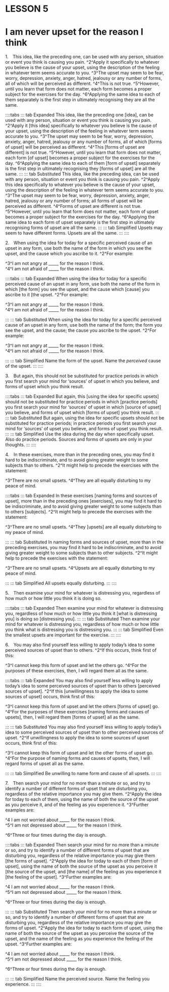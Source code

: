 # LESSON 5

# I am never upset for the reason I think

<a id=w-pi-5-1></a>1.&emsp;This idea, like the preceding one, can be used with any person, situation or event you think is causing you pain. ^2^Apply it specifically to whatever you believe is the cause of your upset, using the description of the feeling in whatever term seems accurate to you. ^3^The upset may seem to be fear, worry, depression, anxiety, anger, hatred, jealousy or any number of forms, all of which will be perceived as different. ^4^This is not true. ^5^However, until you learn that form does not matter, each form becomes a proper subject for the exercises for the day. ^6^Applying the same idea to each of them separately is the first step in ultimately recognising they are all the same.

::::tabs
::: tab Expanded
This idea, like the preceding one [idea], can be used with any person, situation or event you think is causing you pain. ^2^Apply it [this idea] specifically to whatever you believe is the cause of your upset, using the description of the feeling in whatever term seems accurate to you. ^3^The upset may seem to be fear, worry, depression, anxiety, anger, hatred, jealousy or any number of forms, all of which [forms of upset] will be perceived as different. ^4^This [forms of upset are different] is not true. ^5^However, until you learn that form does not matter, each form [of upset] becomes a proper subject for the exercises for the day. ^6^Applying the same idea to each of them [form of upset] separately is the first step in ultimately recognising they [forms of upset] are all the same.
:::
::: tab Substituted
This idea, like the preceding idea, can be used with any person, situation or event you think is causing you pain. ^2^Apply this idea specifically to whatever you believe is the cause of your upset, using the description of the feeling in whatever term seems accurate to you. ^3^The upset may seem to be fear, worry, depression, anxiety, anger, hatred, jealousy or any number of forms; all forms of upset will be perceived as different. ^4^Forms of upset are different is not true. ^5^However, until you learn that form does not matter, each form of upset becomes a proper subject for the exercises for the day. ^6^Applying the same idea to each form of upset separately is the first step in ultimately recognising forms of upset are all the same.
:::
::: tab Simplified
Upsets may seem to have different forms. Upsets are all the same.
:::
::::

<a id=w-pi-5-2></a>2.&emsp;When using the idea for today for a specific perceived cause of an upset in any form, use both the name of the form in which you see the upset, and the cause which you ascribe to it. ^2^For example:

<div class="indent italic">

^3^I am not angry at _____ for the reason I think.  
^4^I am not afraid of _____ for the reason I think.

</div>

::::tabs
::: tab Expanded
When using the idea for today for a specific perceived cause of an upset in any form, use both the name of the form in which [the form] you see the upset, and the cause which [cause] you ascribe to it [the upset. ^2^For example:

<div class="indent italic">

^3^I am not angry at _____ for the reason I think.  
^4^I am not afraid of _____ for the reason I think.

</div>

:::
::: tab Substituted
When using the idea for today for a specific perceived cause of an upset in any form, use both the name of the form; the form you see the upset, and the cause; the cause you ascribe to the upset. ^2^For example:

<div class="indent italic">

^3^I am not angry at _____ for the reason I think.  
^4^I am not afraid of _____ for the reason I think.

</div>

:::
::: tab Simplified
Name the form of the upset. Name the *perceived* cause of the upset. 
:::
::::

<a id=w-pi-5-3></a>3.&emsp;But again, this should not be substituted for practice periods in which you first search your mind for ‘sources’ of upset in which you believe, and forms of upset which you think result.

::::tabs
::: tab Expanded
But again, this [using the idea for specific upsets] should not be substituted for practice periods in which [practice periods] you first search your mind for ‘sources’ of upset in which [source of upset] you believe, and forms of upset which [forms of upset] you think result.
:::
::: tab Substituted
But again, using the idea for specific upsets should not be substituted for practice periods; in practice periods you first search your mind for ‘sources’ of upset you believe, and forms of upset you think result.
:::
::: tab Simplified
Use the idea during the day when specifically upset. Also do practice periods. Sources and forms of upsets are only in your thoughts.
:::
::::

<a id=w-pi-5-4></a>4.&emsp;In these exercises, more than in the preceding ones, you may find it hard to be indiscriminate, and to avoid giving greater weight to some subjects than to others. ^2^It might help to precede the exercises with the statement:

<div class="indent italic">

^3^There are no small upsets. ^4^They are all equally disturbing to my peace of mind.

</div>

::::tabs
::: tab Expanded
In these exercises [naming forms and sources of upset], more than in the preceding ones [exercises], you may find it hard to be indiscriminate, and to avoid giving greater weight to some subjects than to others [subjects]. ^2^It might help to precede the exercises with the statement:

<div class="indent italic">

^3^There are no small upsets. ^4^They [upsets] are all equally disturbing to my peace of mind.

</div>

:::
::: tab Substituted
In naming forms and sources of upset, more than in the preceding exercises, you may find it hard to be indiscriminate, and to avoid giving greater weight to some subjects than to other subjects. ^2^It might help to precede the exercises with the statement:

<div class="indent italic">

^3^There are no small upsets. ^4^Upsets are all equally disturbing to my peace of mind.

</div>

:::
::: tab Simplified
All upsets equally disturbing.
:::
::::


<a id=w-pi-5-5></a>5.&emsp;Then examine your mind for whatever is distressing you, regardless of how much or how little you think it is doing so.

::::tabs
::: tab Expanded
Then examine your mind for whatever is distressing you, regardless of how much or how little you think it [what is distressing you] is doing so [distressing you].
:::
::: tab Substituted
Then examine your mind for whatever is distressing you, regardless of how much or how little you think what is distressing you is distressing you.
:::
::: tab Simplified
Even the smallest upsets are important for the exercise.
:::
::::

<a id=w-pi-5-6></a>6.&emsp;You may also find yourself less willing to apply today’s idea to some perceived sources of upset than to others. ^2^If this occurs, think first of this:

<div class="indented italic">

^3^I cannot keep this form of upset and let the others go. ^4^For the purposes of these exercises, then, I will regard them all as the same.

</div>

::::tabs
::: tab Expanded
You may also find yourself less willing to apply today’s idea to some perceived sources of upset than to others [perceived sources of upset]. ^2^If this [unwillingness to apply the idea to some sources of upset] occurs, think first of this:

<div class="indented italic">

^3^I cannot keep this form of upset and let the others [forms of upset] go. ^4^For the purposes of these exercises [naming forms and causes of upsets], then, I will regard them [forms of upset] all as the same.

</div>

:::
::: tab Substituted
You may also find yourself less willing to apply today’s idea to some perceived sources of upset than to other perceived sources of upset. ^2^If unwillingness to apply the idea to some sources of upset occurs, think first of this:

<div class="indented italic">

^3^I cannot keep this form of upset and let the other forms of upset go. ^4^For the purpose of naming forms and causes of upsets, then, I will regard forms of upset all as the same.

</div>

:::
::: tab Simplified
Be unwilling to name form and cause of all upsets.
:::
::::

<a id=w-pi-5-7></a>7.&emsp;Then search your mind for no more than a minute or so, and try to identify a number of different forms of upset that are disturbing you, regardless of the relative importance you may give them. ^2^Apply the idea for today to each of them, using the name of both the source of the upset as you perceive it, and of the feeling as you experience it. ^3^Further examples are:

<div class="indent italic">

^4 I am not worried about _____ for the reason I think.  
^5^I am not depressed about _____ for the reason I think.

</div>

^6^Three or four times during the day is enough.

::::tabs
::: tab Expanded
Then search your mind for no more than a minute or so, and try to identify a number of different forms of upset that are disturbing you, regardless of the relative importance you may give them [the forms of upset]. ^2^Apply the idea for today to each of them [form of upset], using the name of both the source of the upset as you perceive it [the source of the upset, and [the name] of the feeling as you experience it [the feeling of the upset]. ^3^Further examples are:

<div class="indent italic">

^4 I am not worried about _____ for the reason I think.  
^5^I am not depressed about _____ for the reason I think.

</div>

^6^Three or four times during the day is enough.

:::
::: tab Substituted
Then search your mind for no more than a minute or so, and try to identify a number of different forms of upset that are disturbing you, regardless of the relative importance you may give the forms of upset. ^2^Apply the idea for today to each form of upset, using the name of both the source of the upset as you perceive the source of the upset, and the name of the feeling as you experience the feeling of the upset. ^3^Further examples are:

<div class="indent italic">

^4 I am not worried about _____ for the reason I think.  
^5^I am not depressed about _____ for the reason I think.

</div>

^6^Three or four times during the day is enough.

:::
::: tab Simplified
Name the perceived source. Name the feeling you experience.
:::
::::


